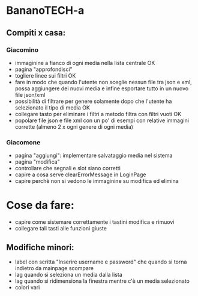 # BananoTECH-a
## Compiti x casa:

### Giacomino
- immaginine a fianco di ogni media nella lista centrale OK
- pagina "approfondisci"
- togliere linee sui filtri OK
- fare in modo che quando l'utente non sceglie nessun file tra json e xml, possa aggiungere dei nuovi media e infine esportare tutto in un nuovo file json/xml
- possibilità di filtrare per genere solamente dopo che l'utente ha selezionato il tipo di media OK
- collegare tasto per eliminare i filtri a metodo filtra con filtri vuoti OK
- popolare file json e file xml con un po' di esempi con relative immagini corrette (almeno 2 x ogni genere di ogni media)

### Giacomone
- pagina "aggiungi": implementare salvataggio media nel sistema
- pagina "modifica"
- controllare che segnali e slot siano corretti
- capire a cosa serve clearErrorMessage in LoginPage
- capire perchè non si vedono le immaginine su modifica ed elimina

# Cose da fare:
- capire come sistemare correttamente i tastini modifica e rimuovi
- collegare tali tasti alle funzioni giuste

## Modifiche minori:
- label con scritta "Inserire username e password" che quando si torna indietro da mainpage scompare
- lag quando si seleziona un media dalla lista
- lag quando si ridimensiona la finestra mentre c'è un media selezionato
- colori vari
